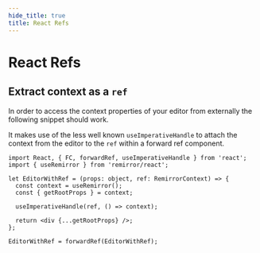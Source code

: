 ```yaml
---
hide_title: true
title: React Refs
---
```


# React Refs

## Extract context as a `ref`

In order to access the context properties of your editor from externally the following snippet should work.

It makes use of the less well known `useImperativeHandle` to attach the context from the editor to the `ref` within a forward ref component.

```tsx
import React, { FC, forwardRef, useImperativeHandle } from 'react';
import { useRemirror } from 'remirror/react';

let EditorWithRef = (props: object, ref: RemirrorContext) => {
  const context = useRemirror();
  const { getRootProps } = context;

  useImperativeHandle(ref, () => context);

  return <div {...getRootProps} />;
};

EditorWithRef = forwardRef(EditorWithRef);
```

